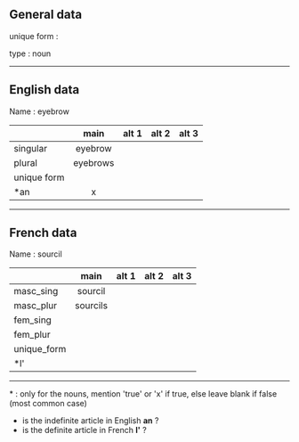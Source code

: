 ## General data

unique form :

type : noun

---

## English data

Name : eyebrow

|             |   main   | alt 1 | alt 2 | alt 3 |
| :---------- | :------: | :---: | :---: | ----- |
| singular    | eyebrow  |       |       |       |
| plural      | eyebrows |       |       |       |
| unique form |          |       |       |       |
| \*an        |    x     |       |       |       |

---

## French data

Name : sourcil

|             |   main   | alt 1 | alt 2 | alt 3 |
| :---------- | :------: | :---: | :---: | :---: |
| masc_sing   | sourcil  |       |       |       |
| masc_plur   | sourcils |       |       |       |
| fem_sing    |          |       |       |       |
| fem_plur    |          |       |       |       |
| unique_form |          |       |       |       |
| \*l'        |          |       |       |       |

---

\* : only for the nouns, mention 'true' or 'x' if true, else leave blank if false (most common case)

- is the indefinite article in English **an** ?
- is the definite article in French **l'** ?
